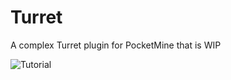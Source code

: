 # Turret
A complex Turret plugin for PocketMine that is WIP

![Tutorial](http://i.imgur.com/K1C88a7.png)

